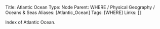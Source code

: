 Title: Atlantic Ocean
Type: Node
Parent: WHERE / Physical Geography / Oceans & Seas
Aliases: [Atlantic_Ocean]
Tags: [WHERE]
Links: []

Index of Atlantic Ocean.
